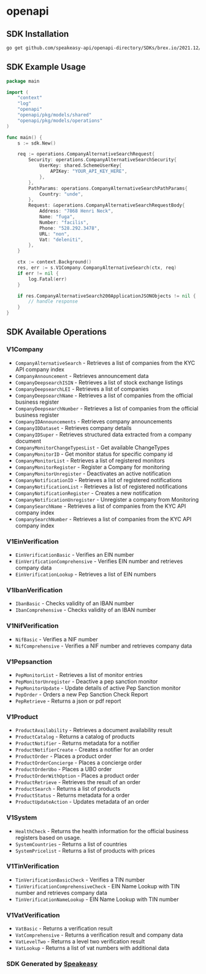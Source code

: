 # openapi

<!-- Start SDK Installation -->
## SDK Installation

```bash
go get github.com/speakeasy-api/openapi-directory/SDKs/brex.io/2021.12/go
```
<!-- End SDK Installation -->

## SDK Example Usage
<!-- Start SDK Example Usage -->
```go
package main

import (
    "context"
    "log"
    "openapi"
    "openapi/pkg/models/shared"
    "openapi/pkg/models/operations"
)

func main() {
    s := sdk.New()

    req := operations.CompanyAlternativeSearchRequest{
        Security: operations.CompanyAlternativeSearchSecurity{
            UserKey: shared.SchemeUserKey{
                APIKey: "YOUR_API_KEY_HERE",
            },
        },
        PathParams: operations.CompanyAlternativeSearchPathParams{
            Country: "unde",
        },
        Request: &operations.CompanyAlternativeSearchRequestBody{
            Address: "7868 Henri Neck",
            Name: "fuga",
            Number: "facilis",
            Phone: "528.292.3478",
            URL: "non",
            Vat: "deleniti",
        },
    }

    ctx := context.Background()
    res, err := s.V1Company.CompanyAlternativeSearch(ctx, req)
    if err != nil {
        log.Fatal(err)
    }

    if res.CompanyAlternativeSearch200ApplicationJSONObjects != nil {
        // handle response
    }
}
```
<!-- End SDK Example Usage -->

<!-- Start SDK Available Operations -->
## SDK Available Operations


### V1Company

* `CompanyAlternativeSearch` - Retrieves a list of companies from the KYC API company index
* `CompanyAnnouncement` - Retrieves announcement data
* `CompanyDeepsearchISIN` - Retrieves a list of stock exchange listings
* `CompanyDeepsearchLEI` - Retrieves a list of companies
* `CompanyDeepsearchName` - Retrieves a list of companies from the official business register
* `CompanyDeepsearchNumber` - Retrieves a list of companies from the official business register
* `CompanyIDAnnouncements` - Retrieves company announcements
* `CompanyIDDataset` - Retrieves company details
* `CompanyIDSuper` - Retrieves structured data extracted from a company document
* `CompanyMonitorChangeTypesList` - Get available ChangeTypes
* `CompanyMonitorID` - Get monitor status for specific company id
* `CompanyMonitorList` - Retrieves a list of registered monitors
* `CompanyMonitorRegister` - Register a Company for monitoring
* `CompanyMonitorUnregister` - Deactivates an active notification
* `CompanyNotificationID` - Retrieves a list of registered notifications
* `CompanyNotificationList` - Retrieves a list of registered notifications
* `CompanyNotificationRegister` - Creates a new notification
* `CompanyNotificationUnregister` - Unregister a company from Monitoring
* `CompanySearchName` - Retrieves a list of companies from the KYC API company index
* `CompanySearchNumber` - Retrieves a list of companies from the KYC API company index

### V1EinVerification

* `EinVerificationBasic` - Verifies an EIN number
* `EinVerificationComprehensive` - Verifies EIN number and retrieves company data
* `EinVerificationLookup` - Retrieves a list of EIN numbers

### V1IbanVerification

* `IbanBasic` - Checks validity of an IBAN number
* `IbanComprehensive` - Checks validity of an IBAN number

### V1NifVerification

* `NifBasic` - Verifies a NIF number
* `NifComprehensive` - Verifies a NIF number and retrieves company data

### V1Pepsanction

* `PepMonitorList` - Retrieves a list of monitor entries
* `PepMonitorUnregister` - Deactive a pep sanction monitor
* `PepMonitorUpdate` - Update details of active Pep Sanction monitor
* `PepOrder` - Orders a new Pep Sanction Check Report
* `PepRetrieve` - Returns a json or pdf report

### V1Product

* `ProductAvailability` - Retrieves a document availability result
* `ProductCatalog` - Returns a catalog of products
* `ProductNotifier` - Returns metadata for a notifier
* `ProductNotifierCreate` - Creates a notifier for an order
* `ProductOrder` - Places a product order
* `ProductOrderConcierge` - Places a concierge order
* `ProductOrderUbo` - Places a UBO order
* `ProductOrderWithOption` - Places a product order
* `ProductRetrieve` - Retrieves the result of an order
* `ProductSearch` - Returns a list of products
* `ProductStatus` - Returns metadata for a order
* `ProductUpdateAction` - Updates metadata of an order

### V1System

* `HealthCheck` - Returns the health information for the official business registers based on usage.
* `SystemCountries` - Returns a list of countries
* `SystemPricelist` - Returns a list of products with prices

### V1TinVerification

* `TinVerificationBasicCheck` - Verifies a TIN number
* `TinVerificationComprehensiveCheck` - EIN Name Lookup with TIN number and retrieves company data
* `TinVerificationNameLookup` - EIN Name Lookup with TIN number

### V1VatVerification

* `VatBasic` - Returns a verification result
* `VatComprehensive` - Returns a verification result and company data
* `VatLevelTwo` - Returns a level two verification result
* `VatLookup` - Returns a list of vat numbers with additional data
<!-- End SDK Available Operations -->

### SDK Generated by [Speakeasy](https://docs.speakeasyapi.dev/docs/using-speakeasy/client-sdks)
